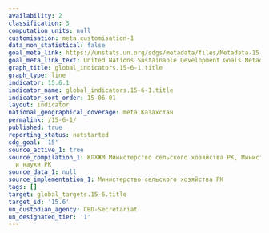 ```yaml
---
availability: 2
classification: 3
computation_units: null
customisation: meta.customisation-1
data_non_statistical: false
goal_meta_link: https://unstats.un.org/sdgs/metadata/files/Metadata-15-06-01.pdf
goal_meta_link_text: United Nations Sustainable Development Goals Metadata (pdf 456kB)
graph_title: global_indicators.15-6-1.title
graph_type: line
indicator: 15.6.1
indicator_name: global_indicators.15-6-1.title
indicator_sort_order: 15-06-01
layout: indicator
national_geographical_coverage: meta.Казахстан
permalink: /15-6-1/
published: true
reporting_status: notstarted
sdg_goal: '15'
source_active_1: true
source_compilation_1: КЛХЖМ Министерство сельского хозяйства РК, Министерство образования
  и науки РК
source_data_1: null
source_implementation_1: Министерство сельского хозяйства РК
tags: []
target: global_targets.15-6.title
target_id: '15.6'
un_custodian_agency: CBD-Secretariat
un_designated_tier: '1'
---
```

